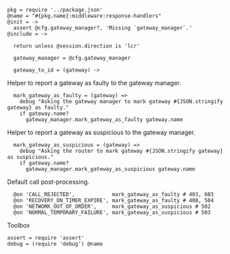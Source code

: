     pkg = require '../package.json'
    @name = "#{pkg.name}:middleware:response-handlers"
    @init = ->
      assert @cfg.gateway_manager?, 'Missing `gateway_manager`.'
    @include = ->

      return unless @session.direction is 'lcr'

      gateway_manager = @cfg.gateway_manager

      gateway_to_id = (gateway) ->

Helper to report a gateway as faulty to the gateway manager.

      mark_gateway_as_faulty = (gateway) =>
        debug "Asking the gateway manager to mark gateway #{JSON.stringify gateway} as faulty."
        if gateway.name?
          gateway_manager.mark_gateway_as_faulty gateway.name

Helper to report a gateway as suspicious to the gateway manager.

      mark_gateway_as_suspicious = (gateway) =>
        debug "Asking the router to mark gateway #{JSON.stringify gateway} as suspicious."
        if gateway.name?
          gateway_manager.mark_gateway_as_suspicious gateway.name

Default call post-processing.

      @on 'CALL_REJECTED',            mark_gateway_as_faulty # 403, 603
      @on 'RECOVERY_ON_TIMER_EXPIRE', mark_gateway_as_faulty # 408, 504
      @on 'NETWORK_OUT_OF_ORDER',     mark_gateway_as_suspicious # 502
      @on 'NORMAL_TEMPORARY_FAILURE', mark_gateway_as_suspicious # 503

Toolbox

    assert = require 'assert'
    debug = (require 'debug') @name
